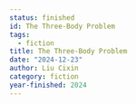 ```yaml
---
status: finished
id: The Three-Body Problem
tags:
  - fiction
title: The Three-Body Problem
date: "2024-12-23"
author: Liu Cixin
category: fiction
year-finished: 2024
---
```

